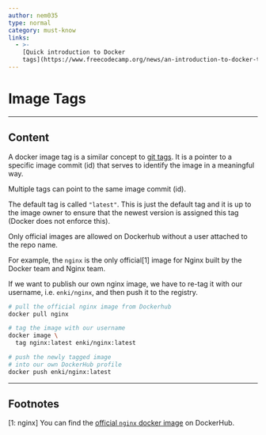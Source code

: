 ```yaml
---
author: nem035
type: normal
category: must-know
links:
  - >-
    [Quick introduction to Docker
    tags](https://www.freecodecamp.org/news/an-introduction-to-docker-tags-9b5395636c2a/){article}
---
```


# Image Tags

---

## Content

A docker image tag is a similar concept to [git tags](https://app.enki.com/insights/using-tags-for-version-control). It is a pointer to a specific image commit (id) that serves to identify the image in a meaningful way.

Multiple tags can point to the same image commit (id).

The default tag is called `"latest"`. This is just the default tag and it is up to the image owner to ensure that the newest version is assigned this tag (Docker does not enforce this).

Only official images are allowed on Dockerhub without a user attached to the repo name.

For example, the `nginx` is the only official[1] image for Nginx built by the Docker team and Nginx team.

If we want to publish our own nginx image, we have to re-tag it with our username, i.e. `enki/nginx`, and then push it to the registry.

```bash
# pull the official nginx image from Dockerhub
docker pull nginx

# tag the image with our username
docker image \
  tag nginx:latest enki/nginx:latest

# push the newly tagged image
# into our own DockerHub profile
docker push enki/nginx:latest
```

---

## Footnotes

[1: nginx]
You can find the [official `nginx` docker image](https://hub.docker.com/_/nginx) on DockerHub.